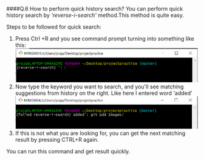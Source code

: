 ####Q.6 How to perform quick history search?
You can perform quick history search by *'reverse-i-search'* method.This method is quite easy.

Steps to be followed for quick search:
1. Press Ctrl +R and you see command prompt turning into something like this:
![Quick history search step 1](https://github.com/prajaktavpendse/projectpractice/blob/master/Images/Quicksearch1.PNG)
2. Now type the keyword you want to search, and you'll see matching suggestions from history on the right.
Like here I entered word 'added'
![Quick history search step 2](https://github.com/prajaktavpendse/projectpractice/blob/master/Images/Quickhistorysearch2.PNG)
3. If this is not what you are looking for, you can get the next matching result by pressing CTRL+R again.

You can run this command and get result quickly.
